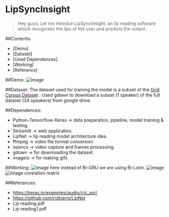 # LipSyncInsight
>Hey guys,
>Let me introdce LipSyncInsight, 
>an lip reading software which recognizes the lips of the user and predicts the output.

##Contents:
* [Demo]
* [Dataset]
* [Used Dependences]
* [Working]
* [Referance]

##Demo:
![image](https://github.com/Tani2189/LipSyncInsight/assets/96855667/1e1f3c0d-863e-4e2d-b8fb-6ce962acdc55)

##Dataset:
The dataset used for training the model is a subset of the [Grid Corpus Dataset](https://spandh.dcs.shef.ac.uk//gridcorpus/) . Used gdown to download a subset (1 speaker) of the full dataset (34 speakers) from google drive.

##Dependences:
* Python-Tensorflow-Keras -> data preparation, pipeline, model training & testing.
* Streamlit -> web application.
* LipNet -> lip reading model architecture idea.
* ffmpeg -> video file format conversion
* opencv -> video capture and frames processing.
* gdown -> for downloading the dataset.
* imageio -> for making gifs

##Working:
![image](https://github.com/Tani2189/LipSyncInsight/assets/96855667/92a5d21d-3b3e-4209-bbe3-f3cccbabd57d)
here instead of Bi-GRU we are using Bi-Lstm.
![image](https://github.com/Tani2189/LipSyncInsight/assets/96855667/47e90fe7-0baf-4464-86fe-b80ed60f3cd5)
![image](https://github.com/Tani2189/LipSyncInsight/assets/96855667/19390f70-9c37-4600-b27e-6aececc0036e)
corelation matrix

##Referances:
* https://keras.io/examples/audio/ctc_asr/
* https://github.com/rizkiarm/LipNet
* Lip reading.pdf
* Lip reading1.pdf
